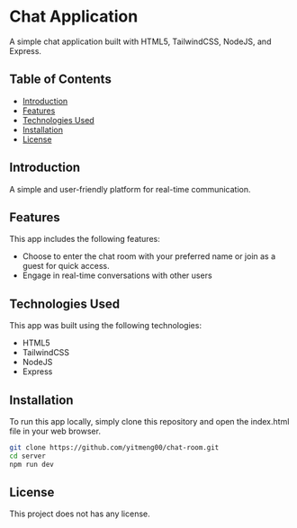 # Chat Application

A simple chat application built with HTML5, TailwindCSS, NodeJS, and Express.

## Table of Contents

- [Introduction](#introduction)
- [Features](#features)
- [Technologies Used](#technologies-used)
- [Installation](#installation)
- [License](#license)

## Introduction

A simple and user-friendly platform for real-time communication.

## Features

This app includes the following features:

- Choose to enter the chat room with your preferred name or join as a guest for quick access.
- Engage in real-time conversations with other users

## Technologies Used

This app was built using the following technologies:

- HTML5
- TailwindCSS
- NodeJS
- Express

## Installation

To run this app locally, simply clone this repository and open the index.html file in your web browser.

```bash
git clone https://github.com/yitmeng00/chat-room.git
cd server
npm run dev
```

## License
This project does not has any license.
